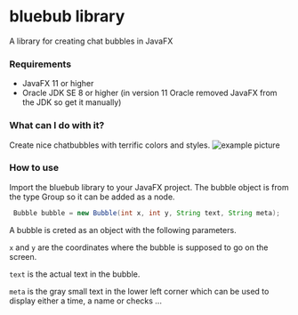 # bluebub library
A library for creating chat bubbles in JavaFX

### Requirements

+ JavaFX 11 or higher
+ Oracle JDK SE 8 or higher (in version 11 Oracle removed JavaFX from the JDK so get it manually)

### What can I do with it?

Create nice chatbubbles with terrific colors and styles.
![example picture](https://github.com/zeppelsoftware/bluebub/blob/master/bubble_example/bubble_example.png "chat example picture")

### How to use

Import the bluebub library to your JavaFX project.
The bubble object is from the type Group so it can be added as a node.

```Java
 Bubble bubble = new Bubble(int x, int y, String text, String meta);
```


A bubble is creted as an object with the following parameters.

`x` and `y` are the coordinates where the bubble is supposed to go on the screen.

`text` is the actual text in the bubble.

`meta` is the gray small text in the lower left corner which can be used to display either a time, a name or checks ...





